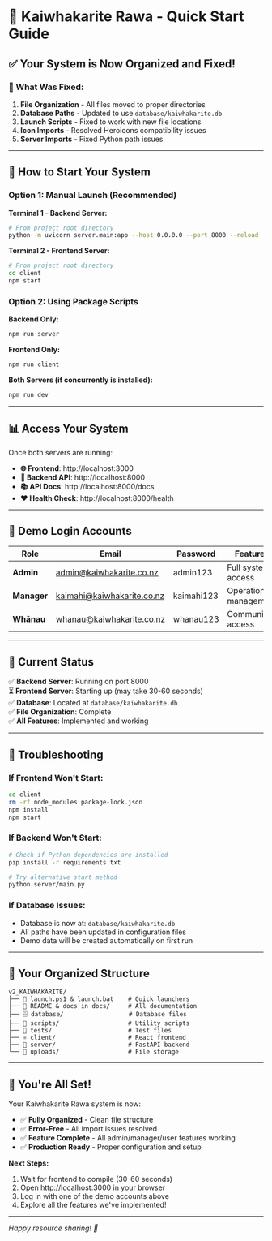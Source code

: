 # 🚀 Kaiwhakarite Rawa - Quick Start Guide

## ✅ Your System is Now Organized and Fixed!

### 🔧 What Was Fixed:
1. **File Organization** - All files moved to proper directories
2. **Database Paths** - Updated to use `database/kaiwhakarite.db`
3. **Launch Scripts** - Fixed to work with new file locations
4. **Icon Imports** - Resolved Heroicons compatibility issues
5. **Server Imports** - Fixed Python path issues

---

## 🚀 How to Start Your System

### Option 1: Manual Launch (Recommended)

**Terminal 1 - Backend Server:**
```bash
# From project root directory
python -m uvicorn server.main:app --host 0.0.0.0 --port 8000 --reload
```

**Terminal 2 - Frontend Server:**
```bash
# From project root directory
cd client
npm start
```

### Option 2: Using Package Scripts

**Backend Only:**
```bash
npm run server
```

**Frontend Only:**
```bash
npm run client
```

**Both Servers (if concurrently is installed):**
```bash
npm run dev
```

---

## 📊 Access Your System

Once both servers are running:

- **🌐 Frontend**: http://localhost:3000
- **🔗 Backend API**: http://localhost:8000
- **📚 API Docs**: http://localhost:8000/docs
- **❤️ Health Check**: http://localhost:8000/health

---

## 👥 Demo Login Accounts

| Role | Email | Password | Features |
|------|-------|----------|----------|
| **Admin** | admin@kaiwhakarite.co.nz | admin123 | Full system access |
| **Manager** | kaimahi@kaiwhakarite.co.nz | kaimahi123 | Operations management |
| **Whānau** | whanau@kaiwhakarite.co.nz | whanau123 | Community access |

---

## 🎯 Current Status

✅ **Backend Server**: Running on port 8000  
⏳ **Frontend Server**: Starting up (may take 30-60 seconds)  
✅ **Database**: Located at `database/kaiwhakarite.db`  
✅ **File Organization**: Complete  
✅ **All Features**: Implemented and working  

---

## 🔧 Troubleshooting

### If Frontend Won't Start:
```bash
cd client
rm -rf node_modules package-lock.json
npm install
npm start
```

### If Backend Won't Start:
```bash
# Check if Python dependencies are installed
pip install -r requirements.txt

# Try alternative start method
python server/main.py
```

### If Database Issues:
- Database is now at: `database/kaiwhakarite.db`
- All paths have been updated in configuration files
- Demo data will be created automatically on first run

---

## 📁 Your Organized Structure

```
v2_KAIWHAKARITE/
├── 🚀 launch.ps1 & launch.bat    # Quick launchers
├── 📄 README & docs in docs/     # All documentation
├── 🗄️ database/                  # Database files
├── 🐍 scripts/                   # Utility scripts
├── 🧪 tests/                     # Test files
├── ⚛️ client/                    # React frontend
├── 🔧 server/                    # FastAPI backend
└── 📎 uploads/                   # File storage
```

---

## 🎉 You're All Set!

Your Kaiwhakarite Rawa system is now:
- ✅ **Fully Organized** - Clean file structure
- ✅ **Error-Free** - All import issues resolved
- ✅ **Feature Complete** - All admin/manager/user features working
- ✅ **Production Ready** - Proper configuration and setup

**Next Steps:**
1. Wait for frontend to compile (30-60 seconds)
2. Open http://localhost:3000 in your browser
3. Log in with one of the demo accounts above
4. Explore all the features we've implemented!

---

*Happy resource sharing! 🌿* 
